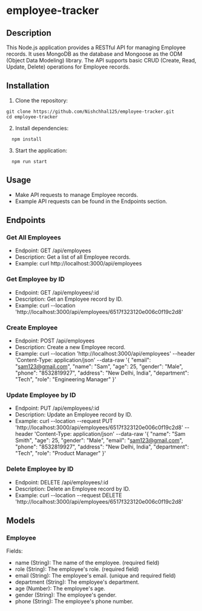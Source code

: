 # employee-tracker

## Description

This Node.js application provides a RESTful API for managing Employee records. It uses MongoDB as the database and Mongoose as the ODM (Object Data Modeling) library. The API supports basic CRUD (Create, Read, Update, Delete) operations for Employee records.


## Installation

1. Clone the repository:

```
git clone https://github.com/Nishchhal125/employee-tracker.git
cd employee-tracker
```

2. Install dependencies:

 ```
   npm install
 ```

3. Start the application:
   
 ```
   npm run start
 ```

## Usage

* Make API requests to manage Employee records.
* Example API requests can be found in the Endpoints section.


## Endpoints

### Get All Employees
* Endpoint: GET /api/employees
* Description: Get a list of all Employee records.
* Example: curl http://localhost:3000/api/employees

### Get Employee by ID
* Endpoint: GET /api/employees/:id
* Description: Get an Employee record by ID.
* Example: curl --location 'http://localhost:3000/api/employees/6517f323120e006c0f19c2d8'

### Create Employee
* Endpoint: POST /api/employees
* Description: Create a new Employee record.
* Example: curl --location 'http://localhost:3000/api/employees' --header 'Content-Type: application/json' --data-raw '{
    "email": "sam123@gmail.com",
    "name": "Sam",
    "age": 25,
    "gender": "Male",
    "phone": "8532819927",
    "address": "New Delhi, India",
    "department": "Tech",
    "role": "Engineering Manager"
}'
### Update Employee by ID
* Endpoint: PUT /api/employees/:id
* Description: Update an Employee record by ID.
* Example: curl --location --request PUT 'http://localhost:3000/api/employees/6517f323120e006c0f19c2d8' --header 'Content-Type: application/json' --data-raw '{
    "name": "Sam Smith",
    "age": 25,
    "gender": "Male",
    "email": "sam123@gmail.com",
    "phone": "8532819927",
    "address": "New Delhi, India",
    "department": "Tech",
    "role": "Product Manager"
}'

### Delete Employee by ID
* Endpoint: DELETE /api/employees/:id
* Description: Delete an Employee record by ID.
* Example: curl --location --request DELETE 'http://localhost:3000/api/employees/6517f323120e006c0f19c2d8'


## Models
### Employee
Fields:
* name (String): The name of the employee. (required field)
* role (String): The employee's role. (required field)
* email (String): The employee's email. (unique and required field)
* department (String): The employee's department.
* age (Number): The employee's age.
* gender (String): The employee's gender.
* phone (String): The employee's phone number.


